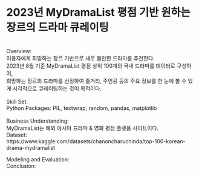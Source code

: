 
# 2023년 MyDramaList 평점 기반 원하는 장르의 드라마 큐레이팅
<br>
Overview: <br>
이용자에게 희망하는 장르 기반으로 새로 볼만한 드라마를 추천한다.<br>
2023년 8월 기준 MyDramaList 평점 상위 100개의 국내 드라마를 데이터로 구성하여,<br>
희망하는 장르의 드라마를 선정하여 줄거리, 주인공 등의 주요 정보를 한 눈에 볼 수 있게 시각적으로 큐레이팅하는 것이 목적이다.<br>
<br>
Skill Set:<br>
  Python Packages: PIL, textwrap, random, pandas, matplotlib<br>
<br>
Business Understanding:<br>
MyDramaList는 해외 아시아 드라마 & 영화 평점 플랫폼 사이트이다.

<br>
Dataset:<br>
https://www.kaggle.com/datasets/chanoncharuchinda/top-100-korean-drama-mydramalist

Modeling and Evaluation:
<br>
Conclusion:<br>

